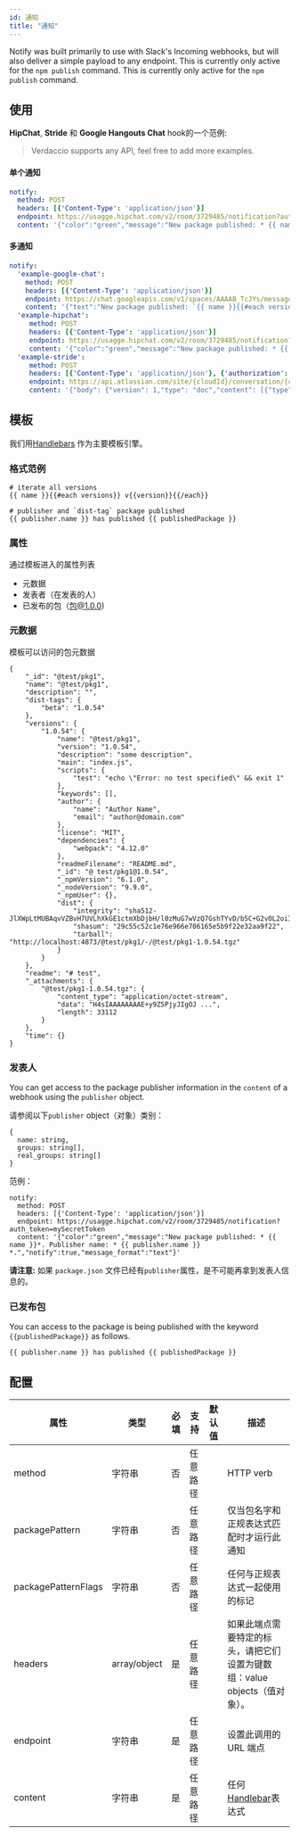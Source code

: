 ```yaml
---
id: 通知
title: "通知"
---
```


Notify was built primarily to use with Slack's Incoming webhooks, but will also deliver a simple payload to any endpoint. This is currently only active for the `npm publish` command. This is currently only active for the `npm publish` command.

## 使用

**HipChat**, **Stride** 和 **Google Hangouts Chat** hook的一个范例:

> Verdaccio supports any API, feel free to add more examples.

#### 单个通知

```yaml
notify:
  method: POST
  headers: [{'Content-Type': 'application/json'}]
  endpoint: https://usagge.hipchat.com/v2/room/3729485/notification?auth_token=mySecretToken
  content: '{"color":"green","message":"New package published: * {{ name }}*","notify":true,"message_format":"text"}'
```

#### 多通知

```yaml
notify:
  'example-google-chat':
    method: POST
    headers: [{'Content-Type': 'application/json'}]
    endpoint: https://chat.googleapis.com/v1/spaces/AAAAB_TcJYs/messages?key=myKey&token=myToken
    content: '{"text":"New package published: `{{ name }}{{#each versions}} v{{version}}{{/each}}`"}'
  'example-hipchat':
     method: POST
     headers: [{'Content-Type': 'application/json'}]
     endpoint: https://usagge.hipchat.com/v2/room/3729485/notification?auth_token=mySecretToken
     content: '{"color":"green","message":"New package published: * {{ name }}*","notify":true,"message_format":"text"}'
  'example-stride':
     method: POST
     headers: [{'Content-Type': 'application/json'}, {'authorization': 'Bearer secretToken'}]
     endpoint: https://api.atlassian.com/site/{cloudId}/conversation/{conversationId}/message
     content: '{"body": {"version": 1,"type": "doc","content": [{"type": "paragraph","content": [{"type": "text","text": "New package published: * {{ name }}* Publisher name: * {{ publisher.name }}"}]}]}}'
```

## 模板

我们用[Handlebars](https://handlebarsjs.com/) 作为主要模板引擎。

### 格式范例

```
# iterate all versions
{{ name }}{{#each versions}} v{{version}}{{/each}}

# publisher and `dist-tag` package published
{{ publisher.name }} has published {{ publishedPackage }}
```

### 属性

通过模板进入的属性列表

* 元数据
* 发表者（在发表的人）
* 已发布的包（包@1.0.0)

### 元数据

模板可以访问的包元数据

```
{
    "_id": "@test/pkg1",
    "name": "@test/pkg1",
    "description": "",
    "dist-tags": {
        "beta": "1.0.54"
    },
    "versions": {
        "1.0.54": {
            "name": "@test/pkg1",
            "version": "1.0.54",
            "description": "some description",
            "main": "index.js",
            "scripts": {
                "test": "echo \"Error: no test specified\" && exit 1"
            },
            "keywords": [],
            "author": {
                "name": "Author Name",
                "email": "author@domain.com"
            },
            "license": "MIT",
            "dependencies": {
                "webpack": "4.12.0"
            },
            "readmeFilename": "README.md",
            "_id": "@ test/pkg1@1.0.54",
            "_npmVersion": "6.1.0",
            "_nodeVersion": "9.9.0",
            "_npmUser": {},
            "dist": {
                "integrity": "sha512-JlXWpLtMUBAqvVZBvH7UVLhXkGE1ctmXbDjbH/l0zMuG7wVzQ7GshTYvD/b5C+G2vOL2oiIS1RtayA/kKkTwKw==",
                "shasum": "29c55c52c1e76e966e706165e5b9f22e32aa9f22",
                "tarball": "http://localhost:4873/@test/pkg1/-/@test/pkg1-1.0.54.tgz"
            }
        }
    },
    "readme": "# test",
    "_attachments": {
        "@test/pkg1-1.0.54.tgz": {
            "content_type": "application/octet-stream",
            "data": "H4sIAAAAAAAAE+y9Z5PjyJIgOJ ...",
            "length": 33112
        }
    },
    "time": {}
}
```


### 发表人

You can get access to the package publisher information in the `content` of a webhook using the `publisher` object.

请参阅以下`publisher` object（对象）类别：

```
{
  name: string,
  groups: string[],
  real_groups: string[]
}
```

范例：

```
notify:
  method: POST
  headers: [{'Content-Type': 'application/json'}]
  endpoint: https://usagge.hipchat.com/v2/room/3729485/notification?auth_token=mySecretToken
  content: '{"color":"green","message":"New package published: * {{ name }}*. Publisher name: * {{ publisher.name }} *.","notify":true,"message_format":"text"}'
```

**请注意:** 如果 `package.json` 文件已经有`publisher`属性，是不可能再拿到发表人信息的。

### 已发布包

You can access to the package is being published with the keyword `{{publishedPackage}}` as follows.

```
{{ publisher.name }} has published {{ publishedPackage }}
```

## 配置

| 属性                  | 类型           | 必填 | 支持   | 默认值 | 描述                                          |
| ------------------- | ------------ | -- | ---- | --- | ------------------------------------------- |
| method              | 字符串          | 否  | 任意路径 |     | HTTP verb                                   |
| packagePattern      | 字符串          | 否  | 任意路径 |     | 仅当包名字和正规表达式匹配时才运行此通知                        |
| packagePatternFlags | 字符串          | 否  | 任意路径 |     | 任何与正规表达式一起使用的标记                             |
| headers             | array/object | 是  | 任意路径 |     | 如果此端点需要特定的标头，请把它们设置为键数组：value objects（值对象）。 |
| endpoint            | 字符串          | 是  | 任意路径 |     | 设置此调用的URL 端点                                |
| content             | 字符串          | 是  | 任意路径 |     | 任何[Handlebar](https://handlebarsjs.com/)表达式 |
